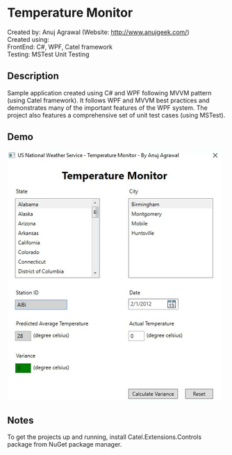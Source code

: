# Temperature Monitor
Created by: Anuj Agrawal (Website: http://www.anujgeek.com/)
<br>
Created using:
<br>
FrontEnd: C#, WPF, Catel framework
<br>
Testing: MSTest Unit Testing

## Description
Sample application created using C# and WPF following MVVM pattern (using Catel framework). It follows WPF and MVVM best practices and demonstrates many of the important features of the WPF system. The project also features a comprehensive set of unit test cases (using MSTest).

## Demo

![1](https://raw.githubusercontent.com/anujgeek/TemperatureMonitor/master/Demo/1.jpg "TemperatureMonitor")

## Notes

To get the projects up and running, install Catel.Extensions.Controls package from NuGet package manager.
